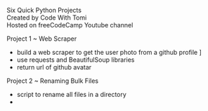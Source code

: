 Six Quick Python Projects  
Created by Code With Tomi  
Hosted on freeCodeCamp Youtube channel  
  
Project 1 ~ Web Scraper  
  - build a web scraper to get the user photo from a github profile  ]
  - use requests and BeautifulSoup libraries  
  - return url of github avatar  
    
Project 2 ~ Renaming Bulk Files  
  - script to rename all files in a directory  
  - 